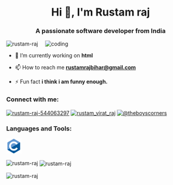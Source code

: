 <h1 align="center">Hi 👋, I'm Rustam raj</h1>
<h3 align="center">A passionate software developer from India</h3>
<img align="right" alt="coding"width="400" src="https://user-images.githubusercontent.com/55389276/140866485-8fb1c876-9a8f-4d6a-98dc-08c4981eaf70.gif">

<p align="left"> <img src="https://komarev.com/ghpvc/?username=rustam-raj&label=Profile%20views&color=0e75b6&style=flat" alt="rustam-raj" /> </p>

- 🔭 I’m currently working on **html**

- 📫 How to reach me **rustamrajbihar@gmail.com**

- ⚡ Fun fact **i think i am funny enough.**

<h3 align="left">Connect with me:</h3>
<p align="left">
<a href="https://linkedin.com/in/rustam-raj-544063297" target="blank"><img align="center" src="https://raw.githubusercontent.com/rahuldkjain/github-profile-readme-generator/master/src/images/icons/Social/linked-in-alt.svg" alt="rustam-raj-544063297" height="30" width="40" /></a>
<a href="https://instagram.com/rustam_virat_raj" target="blank"><img align="center" src="https://raw.githubusercontent.com/rahuldkjain/github-profile-readme-generator/master/src/images/icons/Social/instagram.svg" alt="rustam_virat_raj" height="30" width="40" /></a>
<a href="https://www.youtube.com/c/@theboyscorners" target="blank"><img align="center" src="https://raw.githubusercontent.com/rahuldkjain/github-profile-readme-generator/master/src/images/icons/Social/youtube.svg" alt="@theboyscorners" height="30" width="40" /></a>
</p>

<h3 align="left">Languages and Tools:</h3>
<p align="left"> <a href="https://www.cprogramming.com/" target="_blank" rel="noreferrer"> <img src="https://raw.githubusercontent.com/devicons/devicon/master/icons/c/c-original.svg" alt="c" width="40" height="40"/> </a> </p>

<p><img align="left" src="https://github-readme-stats.vercel.app/api/top-langs?username=rustam-raj&show_icons=true&locale=en&layout=compact" alt="rustam-raj" /></p>

<p>&nbsp;<img align="center" src="https://github-readme-stats.vercel.app/api?username=rustam-raj&show_icons=true&locale=en" alt="rustam-raj" /></p>

<p><img align="center" src="https://github-readme-streak-stats.herokuapp.com/?user=rustam-raj&" alt="rustam-raj" /></p>
